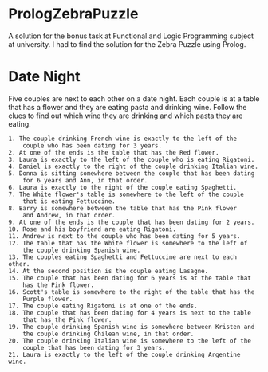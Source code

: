 # PrologZebraPuzzle

A solution for the bonus task at Functional and Logic Programming subject at university.
I had to find the solution for the Zebra Puzzle using Prolog.

# Date Night
Five couples are next to each other on a date night. 
Each couple is at a table that has a flower and they are eating pasta and drinking wine. 
Follow the clues to find out which wine they are drinking and which pasta they are eating.

 
	1. The couple drinking French wine is exactly to the left of the 
    	couple who has been dating for 3 years.
	2. At one of the ends is the table that has the Red flower.
	3. Laura is exactly to the left of the couple who is eating Rigatoni.
	4. Daniel is exactly to the right of the couple drinking Italian wine.
	5. Donna is sitting somewhere between the couple that has been dating 
    	for 6 years and Ann, in that order.
	6. Laura is exactly to the right of the couple eating Spaghetti.
	7. The White flower's table is somewhere to the left of the couple 
    	that is eating Fettuccine.
	8. Barry is somewhere between the table that has the Pink flower 
    	and Andrew, in that order.
	9. At one of the ends is the couple that has been dating for 2 years.
	10. Rose and his boyfriend are eating Rigatoni.
	11. Andrew is next to the couple who has been dating for 5 years.
	12. The table that has the White flower is somewhere to the left of 
    	the couple drinking Spanish wine.
	13. The couples eating Spaghetti and Fettuccine are next to each other.
	14. At the second position is the couple eating Lasagne.
	15. The couple that has been dating for 6 years is at the table that 
    	has the Pink flower.
	16. Scott's table is somewhere to the right of the table that has the 
    	Purple flower.
	17. The couple eating Rigatoni is at one of the ends.
	18. The couple that has been dating for 4 years is next to the table 
    	that has the Pink flower.
	19. The couple drinking Spanish wine is somewhere between Kristen and 
    	the couple drinking Chilean wine, in that order.
	20. The couple drinking Italian wine is somewhere to the left of the 
    	couple that has been dating for 3 years.
	21. Laura is exactly to the left of the couple drinking Argentine wine.

